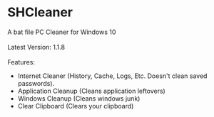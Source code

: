 # SHCleaner
A bat file PC Cleaner for Windows 10
<br><br>
Latest Version: 1.1.8
<br><br>
Features:
- Internet Cleaner (History, Cache, Logs, Etc. Doesn't clean saved passwords).
- Application Cleanup (Cleans application leftovers)
- Windows Cleanup (Cleans windows junk)
- Clear Clipboard (Clears your clipboard)
